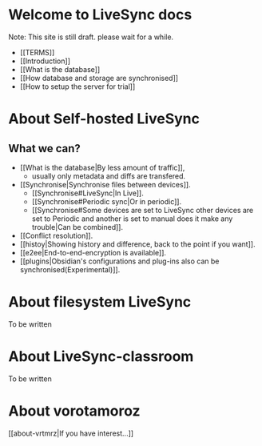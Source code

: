 # Welcome to LiveSync docs

 Note: This site is still draft. please wait for a while.

- [[TERMS]]
- [[Introduction]]
- [[What is the database]]
- [[How database and storage are synchronised]]
- [[How to setup the server for trial]]

# About Self-hosted LiveSync
## What we can?

- [[What is the database|By less amount of traffic]], 
	- usually only metadata and diffs are transfered. 
- [[Synchronise|Synchronise files between devices]]. 
	- [[Synchronise#LiveSync|In Live]].
	- [[Synchronise#Periodic sync|Or in periodic]]. 
	- [[Synchronise#Some devices are set to LiveSync other devices are set to Periodic and another is set to manual does it make any trouble|Can be combined]].
- [[Conflict resolution]]. 
- [[histoy|Showing history and difference,  back to the point if you want]]. 
- [[e2ee|End-to-end-encryption is available]].
- [[plugins|Obsidian's configurations and plug-ins also can be synchronised(Experimental)]]. 

# About filesystem LiveSync
To be written 

# About LiveSync-classroom
To be written 

# About vorotamoroz
[[about-vrtmrz|If you have interest...]]